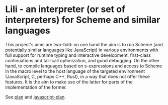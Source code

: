# Lili - an interpreter (or set of interpreters) for Scheme and similar languages

This project's aims are two-fold: on one hand the aim is to run Scheme
(and potentially similar languages like JavaScript) in various
environments with full support for runtime typing and interactive
development, first-class continuations and tail-call optimization, and
good debugging. On the other hand, to compile languages based on
s-expressions and access to Scheme in the macro level to the host
language of the targeted environment (JavaScript, C, perhaps C++,
Rust), in a way that does not offer these features. It is the aim to
make use of the latter for parts of the implementation of the former.

See [plan](docs/plan.md) and [javascript-plan](docs/javascript-plan.md).
